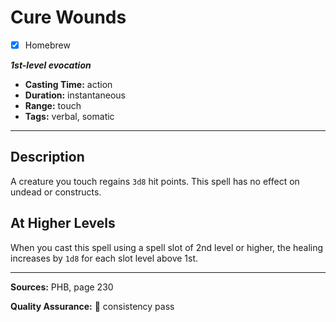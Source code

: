 # Cure Wounds
- [x] Homebrew

***1st-level evocation***
- **Casting Time:** action
- **Duration:** instantaneous
- **Range:** touch
- **Tags:** verbal, somatic

---

## Description
A creature you touch regains `3d8` hit points.
This spell has no effect on undead or constructs.

## At Higher Levels
When you cast this spell using a spell slot of 2nd level or higher, the healing increases by `1d8` for each slot level above 1st.

---

**Sources:** PHB, page 230

**Quality Assurance:** :star2: consistency pass
